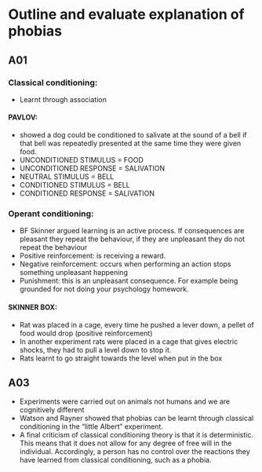 # Outline and evaluate explanation of phobias

## A01
### Classical conditioning:
- Learnt through association
#### PAVLOV:
- showed a dog could be conditioned to salivate at the sound of a bell if that bell was repeatedly presented at the same time they were given food.
- UNCONDITIONED STIMULUS = FOOD
- UNCONDITIONED RESPONSE = SALIVATION
- NEUTRAL STIMULUS = BELL
- CONDITIONED STIMULUS = BELL
- CONDITIONED RESPONSE = SALIVATION

### Operant conditioning:
- BF Skinner argued learning is an active process. If consequences are pleasant they repeat the behaviour, if they are unpleasant they do not repeat the behaviour
- Positive reinforcement: is receiving a reward.
- Negative reinforcement: occurs when performing an action stops something unpleasant happening
- Punishment: this is an unpleasant consequence. For example being grounded for not doing your psychology homework.
#### SKINNER BOX:
- Rat was placed in a cage, every time he pushed a lever down, a pellet of food would drop (positive reinforcement)
- In another experiment rats were placed in a cage that gives electric shocks, they had to pull a level down to stop it.
- Rats learnt to go straight towards the level when put in the box


## A03
- Experiments were carried out on animals not humans and we are cognitively different
- Watson and Rayner showed that phobias can be learnt through classical conditioning in the “little Albert” experiment.
- A final criticism of classical conditioning theory is that it is deterministic. This means that it does not allow for any degree of free will in the individual. Accordingly, a person has no control over the reactions they have learned from classical conditioning, such as a phobia.
